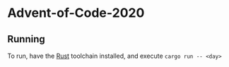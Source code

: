 # Advent-of-Code-2020

## Running
To run, have the [Rust](https://www.rust-lang.org/tools/install) toolchain installed, and execute `cargo run -- <day>`
